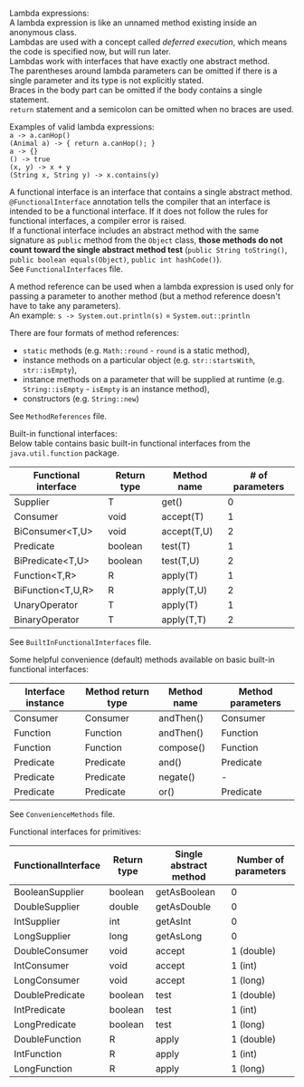 Lambda expressions:\
A lambda expression is like an unnamed method existing inside an anonymous class.\
Lambdas are used with a concept called _deferred execution_, which means the code is specified now, but will run later.\
Lambdas work with interfaces that have exactly one abstract method.\
The parentheses around lambda parameters can be omitted if there is a single parameter and its type is not explicitly stated.\
Braces in the body part can be omitted if the body contains a single statement.\
`return` statement and a semicolon can be omitted when no braces are used.

Examples of valid lambda expressions:\
`a -> a.canHop()`\
`(Animal a) -> { return a.canHop(); }`\
`a -> {}`\
`() -> true`\
`(x, y) -> x + y`\
`(String x, String y) -> x.contains(y)`

A functional interface is an interface that contains a single abstract method.\
`@FunctionalInterface` annotation tells the compiler that an interface is intended to be a functional interface.
If it does not follow the rules for functional interfaces, a compiler error is raised.\
If a functional interface includes an abstract method with the same signature as `public` method from the `Object` class,
**those methods do not count toward the single abstract method test** (`public String toString()`, 
`public boolean equals(Object)`, `public int hashCode()`).\
See `FunctionalInterfaces` file.

A method reference can be used when a lambda expression is used only for passing a parameter to another method (but
a method reference doesn't have to take any parameters).\
An example: `s -> System.out.println(s)` = `System.out::println`

There are four formats of method references:
* `static` methods (e.g. `Math::round` - `round` is a static method),
* instance methods on a particular object (e.g. `str::startsWith`, `str::isEmpty`),
* instance methods on a parameter that will be supplied at runtime (e.g. `String::isEmpty` - `isEmpty` is an instance method),
* constructors (e.g. `String::new`)

See `MethodReferences` file.

Built-in functional interfaces:\
Below table contains basic built-in functional interfaces from the `java.util.function` package.

| Functional interface | Return type | Method name | # of parameters |
|----------------------|-------------|-------------|-----------------|
| Supplier <T>         | T           | get()       | 0               |
| Consumer<T>          | void        | accept(T)   | 1               |
| BiConsumer<T,U>      | void        | accept(T,U) | 2               |
| Predicate<T>         | boolean     | test(T)     | 1               |
| BiPredicate<T,U>     | boolean     | test(T,U)   | 2               |
| Function<T,R>        | R           | apply(T)    | 1               |
| BiFunction<T,U,R>    | R           | apply(T,U)  | 2               |
| UnaryOperator<T>     | T           | apply(T)    | 1               |
| BinaryOperator<T>    | T           | apply(T,T)  | 2               |

See `BuiltInFunctionalInterfaces` file.

Some helpful convenience (default) methods available on basic built-in functional interfaces:

| Interface instance | Method return type | Method name | Method parameters |
|--------------------|--------------------|-------------|-------------------|
| Consumer           | Consumer           | andThen()   | Consumer          |
| Function           | Function           | andThen()   | Function          |
| Function           | Function           | compose()   | Function          |
| Predicate          | Predicate          | and()       | Predicate         |
| Predicate          | Predicate          | negate()    | -                 |
| Predicate          | Predicate          | or()        | Predicate         |

See `ConvenienceMethods` file.

Functional interfaces for primitives:

| FunctionalInterface | Return type | Single abstract method | Number of parameters |
|---------------------|-------------|------------------------|----------------------|
| BooleanSupplier     | boolean     | getAsBoolean           | 0                    |
| DoubleSupplier      | double      | getAsDouble            | 0                    |
| IntSupplier         | int         | getAsInt               | 0                    |
| LongSupplier        | long        | getAsLong              | 0                    |
| DoubleConsumer      | void        | accept                 | 1 (double)           |
| IntConsumer         | void        | accept                 | 1 (int)              |
| LongConsumer        | void        | accept                 | 1 (long)             |
| DoublePredicate     | boolean     | test                   | 1 (double)           |
| IntPredicate        | boolean     | test                   | 1 (int)              |
| LongPredicate       | boolean     | test                   | 1 (long)             |
| DoubleFunction<R>   | R           | apply                  | 1 (double)           |
| IntFunction<R>      | R           | apply                  | 1 (int)              |
| LongFunction<R>     | R           | apply                  | 1 (long)             |